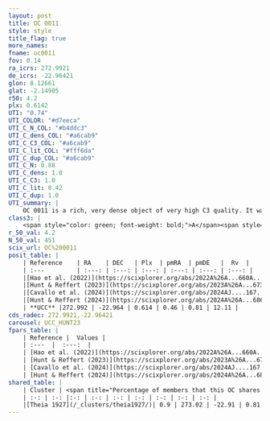 ```yaml
---
layout: post
title: OC 0011
style: style
title_flag: true
more_names: 
fname: oc0011
fov: 0.14
ra_icrs: 272.9921
de_icrs: -22.96421
glon: 8.12661
glat: -2.14905
r50: 4.2
plx: 0.6142
UTI: "0.74"
UTI_COLOR: "#d7eeca"
UTI_C_N_COL: "#b4ddc3"
UTI_C_dens_COL: "#a6cab9"
UTI_C_C3_COL: "#a6cab9"
UTI_C_lit_COL: "#fff6da"
UTI_C_dup_COL: "#a6cab9"
UTI_C_N: 0.88
UTI_C_dens: 1.0
UTI_C_C3: 1.0
UTI_C_lit: 0.42
UTI_C_dup: 1.0
UTI_summary: |
    OC 0011 is a rich, very dense object of very high C3 quality. It was recently reported in the literature. This object shares a very small percentage of members with a later reported entry.
class3: |
    <span style="color: green; font-weight: bold;">A</span><span style="color: green; font-weight: bold;">A</span>
r_50_val: 4.2
N_50_val: 451
scix_url: OC%200011
posit_table: |
    | Reference    | RA    | DEC   | Plx  | pmRA  | pmDE   |  Rv  |
    | :---         | :---: | :---: | :---: | :---: | :---: | :---: |
    |[Hao et al. (2022)](https://scixplorer.org/abs/2022A%26A...660A...4H) | 272.989 | -22.971 | 0.611 | 0.452 | 0.806 | 11.413 |
    |[Hunt & Reffert (2023)](https://scixplorer.org/abs/2023A%26A...673A.114H) | 272.993 | -22.971 | 0.615 | 0.473 | 0.794 | 11.477 |
    |[Cavallo et al. (2024)](https://scixplorer.org/abs/2024AJ....167...12C) | 272.982 | -22.963 | 0.615 | -- | -- | -- |
    |[Hunt & Reffert (2024)](https://scixplorer.org/abs/2024A%26A...686A..42H) | 272.993 | -22.971 | 0.615 | 0.473 | 0.794 | 11.477 |
    | **UCC** |272.992 | -22.964 | 0.614 | 0.46 | 0.81 | 12.11 | 
cds_radec: 272.9921,-22.96421
carousel: UCC_HUNT23
fpars_table: |
    | Reference |  Values |
    | :---  |  :---:  |
    | [Hao et al. (2022)](https://scixplorer.org/abs/2022A%26A...660A...4H) | `AG=3.78, age=9.1, Z=0.02` |
    | [Hunt & Reffert (2023)](https://scixplorer.org/abs/2023A%26A...673A.114H) | `AV50=3.33, diffAV50=3.031, MOD50=10.943, logAge50=9.142` |
    | [Cavallo et al. (2024)](https://scixplorer.org/abs/2024AJ....167...12C) | `AV50=3.93, dMod50=11.1, logAge50=8.92, [Fe/H]50=-0.03` |
    | [Hunt & Reffert (2024)](https://scixplorer.org/abs/2024A%26A...686A..42H) | `MassJ=8977.99` |
shared_table: |
    | Cluster | <span title="Percentage of members that this OC shares with the ones listed">%</span>   | RA   | DEC   | Plx   | pmRA  | pmDE  | Rv | UTI |
    | :-: | :-: |:-: | :-: | :-: | :-: | :-: | :-: | :-: |
    |[Theia 1927](/_clusters/theia1927/)| 0.9 | 273.02 | -22.91 | 0.81 | 0.27 | 0.74 | 12.18 |0.38 |
---
```

